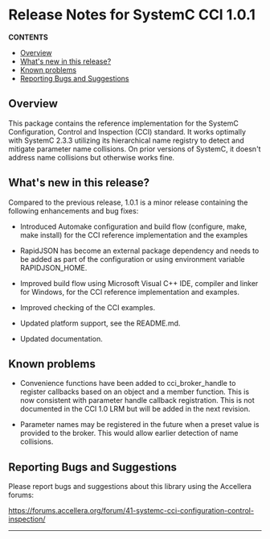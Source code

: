 Release Notes for SystemC CCI 1.0.1
===================================

**CONTENTS**
 * [Overview][overview]
 * [What's new in this release?][new]
 * [Known problems][problem]
 * [Reporting Bugs and Suggestions][bugs]


Overview
--------

This package contains the reference implementation for the SystemC 
Configuration, Control and Inspection (CCI) standard. It works optimally with
SystemC 2.3.3 utilizing its hierarchical name registry to detect and mitigate 
parameter name collisions. On prior versions of SystemC, it doesn't address name
collisions but otherwise works fine.


What's new in this release?
---------------------------
  
Compared to the previous release, 1.0.1 is a minor release containing the 
following enhancements and bug fixes:

 * Introduced Automake configuration and build flow (configure, make, 
   make install) for the CCI reference implementation and the examples

 * RapidJSON has become an external package dependency and needs to be added 
   as part of the configuration or using environment variable RAPIDJSON_HOME.

 * Improved build flow using Microsoft Visual C++ IDE, compiler and linker 
   for Windows, for the CCI reference implementation and examples.
   
 * Improved checking of the CCI examples.
 
 * Updated platform support, see the README.md.
 
 * Updated documentation.


Known problems
--------------

 * Convenience functions have been added to cci_broker_handle to register
   callbacks based on an object and a member function. This is now consistent 
   with parameter handle callback registration. This is not documented in the 
   CCI 1.0 LRM but will be added in the next revision.

 * Parameter names may be registered in the future when a preset value is
   provided to the broker. This would allow earlier detection of name
   collisions.  


Reporting Bugs and Suggestions
------------------------------

Please report bugs and suggestions about this library using the Accellera
forums:

  https://forums.accellera.org/forum/41-systemc-cci-configuration-control-inspection/

  --------------------------------------------------------------------------


[overview]: #overview
[new]: #whats-new-in-this-release
[problem]: #known-problems
[bugs]: #reporting-bugs-and-suggestions